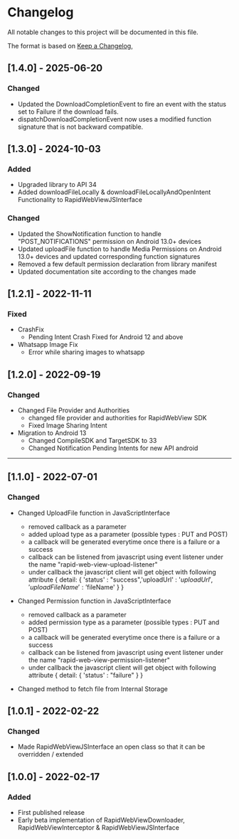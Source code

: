 # Changelog
All notable changes to this project will be documented in this file.

The format is based on [Keep a Changelog](https://keepachangelog.com/en/1.0.0/),

## [1.4.0] - 2025-06-20
### Changed
- Updated the DownloadCompletionEvent to fire an event with the status set to Failure if the download fails.
- dispatchDownloadCompletionEvent now uses a modified function signature that is not backward compatible.

## [1.3.0] - 2024-10-03
### Added
- Upgraded library to API 34
- Added downloadFileLocally & downloadFileLocallyAndOpenIntent Functionality to RapidWebViewJSInterface

### Changed
- Updated the ShowNotification function to handle "POST_NOTIFICATIONS" permission on Android 13.0+ devices
- Updated uploadFile function to handle Media Permissions on Android 13.0+ devices and updated corresponding function signatures 
- Removed a few default permission declaration from library manifest
- Updated documentation site according to the changes made

## [1.2.1] - 2022-11-11
### Fixed
- CrashFix
  - Pending Intent Crash Fixed for Android 12 and above
- Whatsapp Image Fix
  - Error while sharing images to whatsapp

## [1.2.0] - 2022-09-19
### Changed
- Changed File Provider and Authorities
  - changed file provider and authorities for RapidWebView SDK
  - Fixed Image Sharing Intent
- Migration to Android 13
  - Changed CompileSDK and TargetSDK to 33
  - Changed Notification Pending Intents for new API android

***

## [1.1.0] - 2022-07-01
### Changed
- Changed UploadFile function in JavaScriptInterface
    - removed callback as a parameter
    - added upload type as a parameter (possible types : PUT and POST)
    - a callback will be generated everytime once there is a failure or a success
    - callback can be listened from javascript using event listener under the name "rapid-web-view-upload-listener"
    - under callback the javascript client will get object with following attribute { detail: { 'status' : "success",'uploadUrl' : '$uploadUrl','uploadFileName' : '$fileName' } }

- Changed Permission function in JavaScriptInterface
    - removed callback as a parameter
    - added permission type as a parameter (possible types : PUT and POST)
    - a callback will be generated everytime once there is a failure or a success
    - callback can be listened from javascript using event listener under the name "rapid-web-view-permission-listener"
    - under callback the javascript client will get object with following attribute { detail: { 'status' : "failure" } }

- Changed method to fetch file from Internal Storage

## [1.0.1] - 2022-02-22
### Changed
- Made RapidWebViewJSInterface an open class so that it can be overridden / extended

## [1.0.0] - 2022-02-17
### Added
- First published release
- Early beta implementation of RapidWebViewDownloader, RapidWebViewInterceptor & RapidWebViewJSInterface